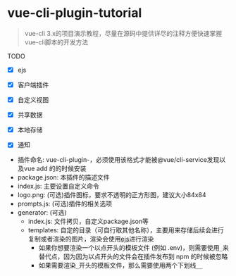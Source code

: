 # vue-cli-plugin-tutorial
> vue-cli 3.x的项目演示教程，尽量在源码中提供详尽的注释方便快速掌握vue-cli脚本的开发方法

TODO
- [x] ejs
- [x] 客户端插件
- [x] 自定义视图
- [x] 共享数据
- [x] 本地存储
- [x] 通知


- 插件命名: vue-cli-plugin-<name>，必须使用该格式才能被@vue/cli-service发现以及vue add <name>的的时候安装
- package.json: 本插件的描述文件
- index.js: 主要设置自定义命令
- logo.png: (可选)插件图标，要求不透明的正方形图，建议大小84x84
- prompts.js: (可选)插件的相关选项
- generator: (可选)
    - index.js: 文件拷贝，自定义package.json等
    - templates: 自定的目录（可自行取其他名称），主要用来存储后续会进行复制或者渲染的图片，渲染会使用[ejs](https://github.com/mde/ejs)进行渲染
        - 如果你想要渲染一个以点开头的模板文件 (例如 .env)，则需要使用`_`来替代点，因为因为以点开头的文件会在插件发布到 npm 的时候被忽略
        - 如果需要渲染`_`开头的模板文件，那么需要使用两个下划线`__`